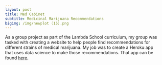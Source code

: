 ```yaml
---
layout: post
title: Med Cabinet
subtitle: Medicinal Marijuana Recommendations
bigimg: /img/newplot (15).png
---
```


As a group project as part of the Lambda School curriculum, my group was tasked with creating a website to help people find recommendations for different strains of medical marijuana.
My job was to create a Heroku app that uses data science to make those recommendations. That app can be found [here](https://medcabinet1flaskapi.herokuapp.com/).
